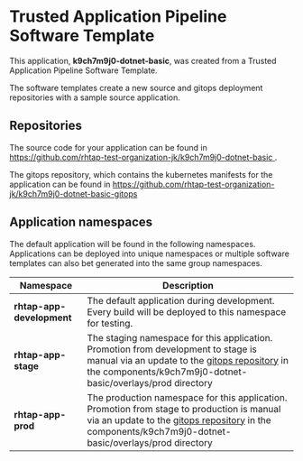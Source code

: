 # Trusted Application Pipeline Software Template

This application, **k9ch7m9j0-dotnet-basic**, was created from a Trusted Application Pipeline Software Template.

The software templates create a new source and gitops deployment repositories with a sample source application. 

## Repositories

The source code for your application can be found in [https://github.com/rhtap-test-organization-jk/k9ch7m9j0-dotnet-basic ](https://github.com/rhtap-test-organization-jk/k9ch7m9j0-dotnet-basic ).
 
The gitops repository, which contains the kubernetes manifests for the application can be found in 
[https://github.com/rhtap-test-organization-jk/k9ch7m9j0-dotnet-basic-gitops ](https://github.com/rhtap-test-organization-jk/k9ch7m9j0-dotnet-basic-gitops ) 

## Application namespaces 

The default application will be found in the following namespaces. Applications can be deployed into unique namespaces or multiple software templates can also bet generated into the same group namespaces.  

|  Namespace   |  Description   |  
| -------- | -------- |   
| **rhtap-app-development** | The default application during development. Every build will be deployed to this namespace for testing. | 
| **rhtap-app-stage** | The staging namespace for this application. Promotion from development to stage is manual via an update to the [gitops repository](https://github.com/rhtap-test-organization-jk/k9ch7m9j0-dotnet-basic-gitops ) in the components/k9ch7m9j0-dotnet-basic/overlays/prod directory |  
| **rhtap-app-prod** | The production namespace for this application. Promotion from stage to production is manual via an update to the [gitops repository](https://github.com/rhtap-test-organization-jk/k9ch7m9j0-dotnet-basic-gitops ) in the components/k9ch7m9j0-dotnet-basic/overlays/prod directory | 